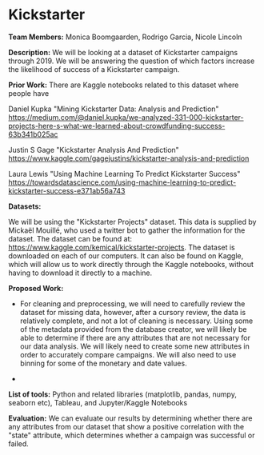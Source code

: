 # Kickstarter
**Team Members:** Monica Boomgaarden, Rodrigo Garcia, Nicole Lincoln  

**Description:** We will be looking at a dataset of Kickstarter campaigns through 2019. We will be answering the question of which factors increase the likelihood of success of a Kickstarter campaign.   

**Prior Work:** There are Kaggle notebooks related to this dataset where people have

Daniel Kupka "Mining Kickstarter Data: Analysis and Prediction"   
https://medium.com/@daniel.kupka/we-analyzed-331-000-kickstarter-projects-here-s-what-we-learned-about-crowdfunding-success-63b341b025ac  

Justin S Gage "Kickstarter Analysis And Prediction"  
https://www.kaggle.com/gagejustins/kickstarter-analysis-and-prediction  

Laura Lewis "Using Machine Learning To Predict Kickstarter Success"  
https://towardsdatascience.com/using-machine-learning-to-predict-kickstarter-success-e371ab56a743  

**Datasets:**  

We will be using the "Kickstarter Projects" dataset. This data is supplied by Mickaël Mouillé, who used a twitter bot to gather the information for the dataset. The dataset can be found at: https://www.kaggle.com/kemical/kickstarter-projects. The dataset is downloaded on each of our computers. It can also be found on Kaggle, which will allow us to work directly through the Kaggle notebooks, without having to download it directly to a machine.   

**Proposed Work:**  

- For cleaning and preprocessing, we will need to carefully review the dataset for missing data, however, after a cursory review, the data is relatively complete, and not a lot of cleaning is necessary. Using some of the metadata provided from the database creator, we will likely be able to determine if there are any attributes that are not necessary for our data analysis. We will likely need to create some new attributes in order to accurately compare campaigns. We will also need to use binning for some of the monetary and date values. 

- 

  

**List of tools:** Python and related libraries (matplotlib, pandas, numpy, seaborn etc), Tableau, and Jupyter/Kaggle Notebooks  

**Evaluation:** We can evaluate our results by determining whether there are any attributes from our dataset that show a positive correlation with the "state" attribute, which determines whether a campaign was successful or failed. 
